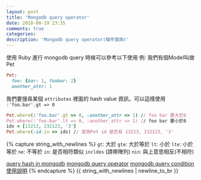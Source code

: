```yaml
---
layout: post
title: 'Mongodb query operator'
date: 2018-08-19 23:35
comments: true
categories:
description: 'Mongodb query operator(條件查詢)'
---
```

使用 Ruby 進行 mongodb query 時候可以參考以下使用
例: 我們有個Model叫做Pet
```rb
Pet:
  foo: {bar: 1, foobar: 2}
  another_attr: 1
```
我們要搜尋某個 `attributes` 裡面的 hash value 資訊，可以這樣使用 `:'foo.bar'.gt => 0`
```Ruby
Pet.where(:'foo.bar'.gt => 0, :another_attr => 1) // foo bar 要大於0
Pet.where(:'foo.bar'.lt => 0, :another_attr => 1) // foo bar 要小於0
ids = [13213, 232123, '3']
Pet.where(:id.in => ids) // 查詢Pet id 是否有 13213, 232123, '3'
```
{% capture string_with_newlines %}
`gt`: 大於
`gte`: 大於等於
`lt`: 小於
`lte`: 小於等於
`ne`: 不等於
`in`: 是否相符類似 `incldes` (請帶陣列)
`nin`: 與上意思相反(不相符)

[query hash in mongodb](https://stackoverflow.com/questions/12372688/how-to-perform-this-query-on-a-hash-in-a-mongodb-document-using-mongoid)
[mongodb query operator](https://docs.mongodb.com/manual/reference/operator/query/)
[mongodb query condition使用說明](https://www.cnblogs.com/navy235/archive/2012/05/03/2480758.html)
{% endcapture %}
{{ string_with_newlines | newline_to_br }}